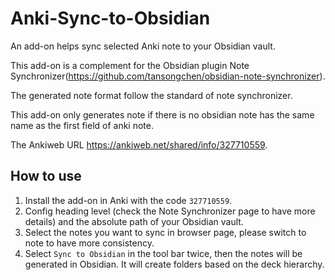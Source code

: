# Anki-Sync-to-Obsidian

An add-on helps sync selected Anki note to your Obsidian vault.

This add-on is a complement for the Obsidian plugin Note Synchronizer(https://github.com/tansongchen/obsidian-note-synchronizer).

The generated note format follow the standard of note synchronizer.

This add-on only generates note if there is no obsidian note has the same name as the first field of anki note.

The Ankiweb URL https://ankiweb.net/shared/info/327710559.

## How to use

1. Install the add-on in Anki with the code `327710559`.
2. Config heading level (check the Note Synchronizer page to have more details) and the absolute path of your Obsidian vault.
3. Select the notes you want to sync in browser page, please switch to note to have more consistency.
4. Select `Sync to Obsidian` in the tool bar twice, then the notes will be generated in Obsidian. It will create folders based on the deck hierarchy.
